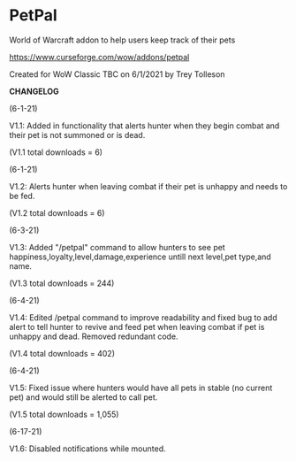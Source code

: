 # PetPal
World of Warcraft addon to help users keep track of their pets

https://www.curseforge.com/wow/addons/petpal

Created for WoW Classic TBC on 6/1/2021 by Trey Tolleson


**CHANGELOG**

(6-1-21)

V1.1: Added in functionality that alerts hunter when they begin combat and their pet is not summoned or is dead. 

(V1.1 total downloads = 6)

(6-1-21)

V1.2: Alerts hunter when leaving combat if their pet is unhappy and needs to be fed. 

(V1.2 total downloads = 6)

(6-3-21)

V1.3: Added "/petpal" command to allow hunters to see pet happiness,loyalty,level,damage,experience untill next level,pet type,and name.

(V1.3 total downloads = 244)

(6-4-21)

V1.4: Edited /petpal command to improve readability and fixed bug to add alert to tell hunter to revive and feed pet when leaving combat if pet is unhappy and dead. Removed redundant code. 

(V1.4 total downloads = 402)

(6-4-21)

V1.5: Fixed issue where hunters would have all pets in stable (no current pet) and would still be alerted to call pet.

(V1.5 total downloads = 1,055)

(6-17-21)

V1.6: Disabled notifications while mounted.


